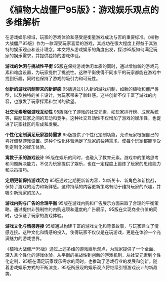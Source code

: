 # 《植物大战僵尸95版》：游戏娱乐观点的多维解析

在游戏娱乐领域，玩家的游戏体验和感受是衡量游戏成功与否的重要标准。《植物大战僵尸95版》作为一款深受玩家喜爱的游戏，其成功在很大程度上得益于其独特的娱乐观点和设计理念。本文将从游戏娱乐的角度出发，探讨95版如何满足玩家的娱乐需求，并提供独特的游戏体验。

**游戏的休闲与挑战性平衡**
95版在保持游戏休闲本质的同时，通过增加新的游戏元素和难度设置，为玩家提供了挑战性。这种平衡使得不同水平的玩家都能在游戏中找到乐趣，同时也保持了游戏的吸引力和可玩性。

**创新的游戏机制带来的新鲜感**
95版通过引入新的游戏机制，如新的植物和僵尸类型，以及独特的关卡设计，为玩家带来了新鲜感。这些创新不仅丰富了游戏的内容，也激发了玩家探索和尝试的欲望。

**社交元素增强游戏互动性**
95版强化了游戏的社交元素，如玩家排行榜、成就系统等，鼓励玩家之间的互动和竞争。这种社交互动性不仅增加了游戏的娱乐性，也促进了玩家社区的形成和发展。

**个性化定制满足玩家独特需求**
95版提供了个性化定制功能，允许玩家根据自己的喜好调整游戏设置。这种个性化体验满足了玩家的独特需求，使每个玩家都能享受到定制化的娱乐体验。

**寓教于乐的游戏设计**
95版在娱乐的同时，也融入了教育元素。游戏中的策略思考和问题解决能力，不仅为玩家提供了娱乐，也在一定程度上锻炼了玩家的思维能力和决策技巧。

**定期更新保持游戏活力**
95版通过定期更新新内容，如新关卡、新角色和新挑战，保持了游戏的活力和新鲜感。这种持续的内容更新策略有助于维持玩家的兴趣，并吸引新玩家的加入。

**游戏内购与广告的合理平衡**
95版在游戏内购和广告展示方面采取了合理的平衡策略。通过提供非强制性的内购选项和适度的广告展示，95版在实现商业价值的同时，也保证了玩家的游戏体验。

**游戏文化与情感连接**
95版通过构建丰富的游戏文化和背景故事，与玩家建立了情感连接。这种文化和情感的投入，使得玩家不仅仅是在玩游戏，更是在体验一个充满魅力的游戏世界。

《植物大战僵尸95版》通过上述多维的游戏娱乐观点，为玩家提供了一个全面、深入且个性化的游戏体验。从平衡的挑战性到创新的游戏机制，从社交元素到个性化定制，95版在满足玩家娱乐需求的同时，也推动了游戏行业的发展和创新。随着游戏娱乐方式的不断演变，95版所展现的娱乐观点将继续引领游戏设计的新趋势。